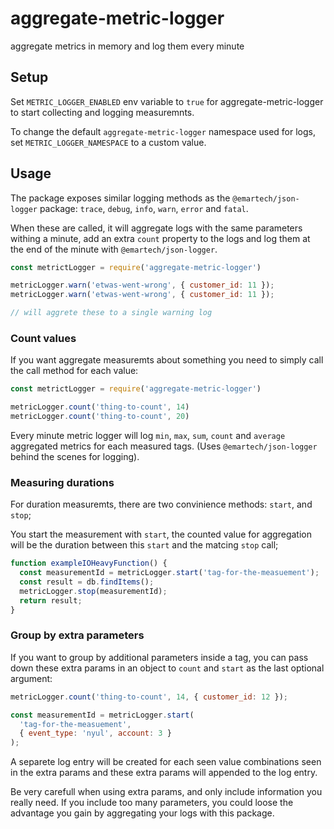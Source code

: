 # aggregate-metric-logger
aggregate metrics in memory and log them every minute

## Setup

Set `METRIC_LOGGER_ENABLED` env variable to `true` for aggregate-metric-logger to
start collecting and logging measuremnts.

To change the default `aggregate-metric-logger` namespace used for logs, set
`METRIC_LOGGER_NAMESPACE` to a custom value.

## Usage

The package exposes similar logging methods as the `@emartech/json-logger` package:
`trace`, `debug`, `info`, `warn`, `error` and `fatal`.

When these are called, it will aggregate logs with the same parameters withing a minute, add
an extra `count` property to the logs and log them at the end of the minute with
`@emartech/json-logger`.

```js
const metrictLogger = require('aggregate-metric-logger')

metricLogger.warn('etwas-went-wrong', { customer_id: 11 });
metricLogger.warn('etwas-went-wrong', { customer_id: 11 });

// will aggrete these to a single warning log
```

### Count values

If you want aggregate measuremts about something you need to simply call the call method
for each value:

```js
const metrictLogger = require('aggregate-metric-logger')

metricLogger.count('thing-to-count', 14)
metricLogger.count('thing-to-count', 20)
```

Every minute metric logger will log `min`, `max`, `sum`, `count` and `average` aggregated metrics
for each measured tags. (Uses `@emartech/json-logger` behind the scenes for logging).

### Measuring durations

For duration measuremts, there are two convinience methods: `start`, and `stop`;

You start the measurement with `start`, the counted value for aggregation will be the duration
between this `start` and the matcing `stop` call;

```js
function exampleIOHeavyFunction() {
  const measurementId = metricLogger.start('tag-for-the-measuement');
  const result = db.findItems();
  metricLogger.stop(measurementId);
  return result;
}
```

### Group by extra parameters

If you want to group by additional parameters inside a tag, you can pass down these extra
params in an object to `count` and `start` as the last optional argument:

```js
metricLogger.count('thing-to-count', 14, { customer_id: 12 });

const measurementId = metricLogger.start(
  'tag-for-the-measuement',
  { event_type: 'nyul', account: 3 }
);
```

A separete log entry will be created for each seen value combinations seen in the extra params
and these extra params will appended to the log entry.

Be very carefull when using extra params, and only include information you really need.
If you include too many parameters, you could loose the advantage you gain by aggregating your logs
with this package.
